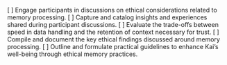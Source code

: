 [ ] Engage participants in discussions on ethical considerations related to memory processing.
[ ] Capture and catalog insights and experiences shared during participant discussions.
[ ] Evaluate the trade-offs between speed in data handling and the retention of context necessary for trust.
[ ] Compile and document the key ethical findings discussed around memory processing.
[ ] Outline and formulate practical guidelines to enhance Kai’s well-being through ethical memory practices.